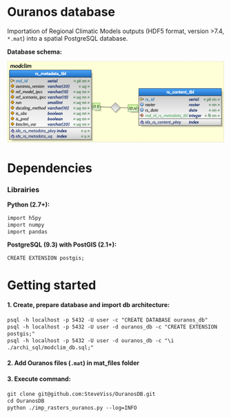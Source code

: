 Ouranos database
=========

Importation of Regional Climatic Models outputs (HDF5 format, version >7.4, ```*.mat```) into a spatial PostgreSQL database.

**Database schema:**

![DB_archi](/archi_sql/modclim_db.png)

Dependencies
============

### Librairies 

**Python (2.7+):**

	import h5py
	import numpy
	import pandas

**PostgreSQL (9.3) with PostGIS (2.1+):**

	CREATE EXTENSION postgis;

Getting started
===============

#### 1. Create, prepare database and import db architecture:

	psql -h localhost -p 5432 -U user -c "CREATE DATABASE ouranos_db"
	psql -h localhost -p 5432 -U user -d ouranos_db -c "CREATE EXTENSION postgis;"
	psql -h localhost -p 5432 -U user -d ouranos_db -c "\i ./archi_sql/modclim_db.sql;"


#### 2. Add Ouranos files (```.mat```) in mat_files folder

#### 3. Execute command:

	git clone git@github.com:SteveViss/OuranosDB.git
	cd OuranosDB
	python ./imp_rasters_ouranos.py --log=INFO
